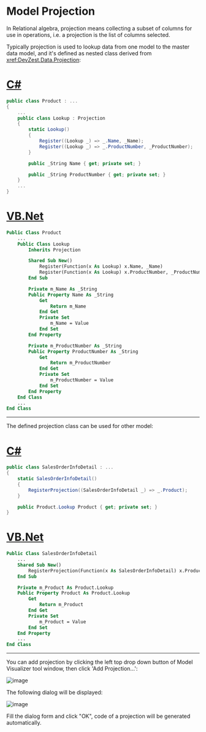 # Model Projection

In Relational algebra, projection means collecting a subset of columns for use in operations, i.e. a projection is the list of columns selected.

Typically projection is used to lookup data from one model to the master data model, and it's defined as nested class derived from <xref:DevZest.Data.Projection>:

# [C#](#tab/cs)

```cs
public class Product : ...
{
    ...
    public class Lookup : Projection
    {
        static Lookup()
        {
            Register((Lookup _) => _.Name, _Name);
            Register((Lookup _) => _.ProductNumber, _ProductNumber);
        }

        public _String Name { get; private set; }

        public _String ProductNumber { get; private set; }
    }
    ...
}
```

# [VB.Net](#tab/vb)

```vb
Public Class Product
    ...
    Public Class Lookup
        Inherits Projection

        Shared Sub New()
            Register(Function(x As Lookup) x.Name, _Name)
            Register(Function(x As Lookup) x.ProductNumber, _ProductNumber)
        End Sub

        Private m_Name As _String
        Public Property Name As _String
            Get
                Return m_Name
            End Get
            Private Set
                m_Name = Value
            End Set
        End Property

        Private m_ProductNumber As _String
        Public Property ProductNumber As _String
            Get
                Return m_ProductNumber
            End Get
            Private Set
                m_ProductNumber = Value
            End Set
        End Property
    End Class
    ...
End Class
```

***

The defined projection class can be used for other model:

# [C#](#tab/cs)

```cs
public class SalesOrderInfoDetail : ...
{
    static SalesOrderInfoDetail()
    {
        RegisterProjection((SalesOrderInfoDetail _) => _.Product);
    }

    public Product.Lookup Product { get; private set; }
}
```

# [VB.Net](#tab/vb)

```vb
Public Class SalesOrderInfoDetail
    ...
    Shared Sub New()
        RegisterProjection(Function(x As SalesOrderInfoDetail) x.Product)
    End Sub

    Private m_Product As Product.Lookup
    Public Property Product As Product.Lookup
        Get
            Return m_Product
        End Get
        Private Set
            m_Product = Value
        End Set
    End Property
    ...
End Class
```

***

You can add projection by clicking the left top drop down button of Model Visualizer tool window, then click 'Add Projection...':

![image](/images/model_visualizer_add_projection.jpg)

The following dialog will be displayed:

![image](/images/model_visualizer_add_projection_dialog.jpg)

Fill the dialog form and click "OK", code of a projection will be generated automatically.
